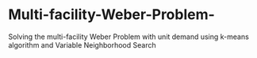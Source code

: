 # Multi-facility-Weber-Problem-
Solving the multi-facility Weber Problem with unit demand using k-means algorithm and Variable Neighborhood Search
